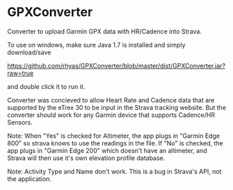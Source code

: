 GPXConverter
============

Converter to upload Garmin GPX data with HR/Cadence into Strava.

To use on windows, make sure Java 1.7 is installed and simply download/save 

https://github.com/rhyas/GPXConverter/blob/master/dist/GPXConverter.jar?raw=true

and double click it to run it.

Converter was concieved to allow Heart Rate and Cadence data that are supported
by the eTrex 30 to be input in the Strava tracking website. But the converter 
should work for any Garmin device that supports Cadence/HR Sensors.

Note: When "Yes" is checked for Altimeter, the app plugs in "Garmin Edge 800" so 
strava knows to use the readings in the file. If "No" is checked, the app plugs
in "Garmin Edge 200" which doesn't have an altimeter, and Strava will then use
it's own elevation profile database.

Note: Activity Type and Name don't work. This is a bug in Strava's API, not the
application.